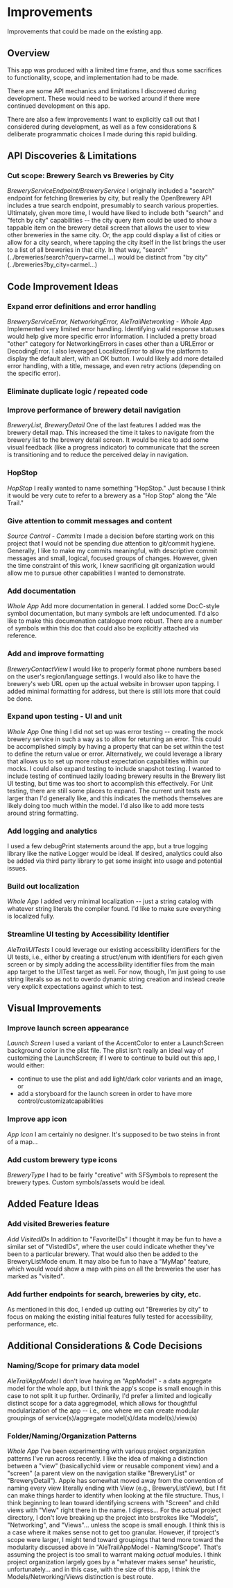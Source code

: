 # Improvements

Improvements that could be made on the existing app.

## Overview

This app was produced with a limited time frame, and thus some sacrifices to
functionality, scope, and implementation had to be made.

There are some API mechanics and limitations I discovered during development.
These would need to be worked around if there were continued development on
this app.

There are also a few improvements I want to explicitly call out that I considered
during development, as well as a few considerations & deliberate programmatic
choices I made during this rapid building.

## API Discoveries & Limitations

### Cut scope: Brewery Search vs Breweries by City
*BreweryServiceEndpoint/BreweryService*
I originally included a "search" endpoint for fetching Breweries by city, but really
the OpenBrewery API includes a true search endpoint, presumably
to search various properties. Ultimately, given more time, I would have liked to
include both "search" and "fetch by city" capabilities -- the city query item could be used
to show a tappable item on the brewery detail screen that allows the user
to view other breweries in the same city. Or, the app could display a list
of cities or allow for a city search, where tapping the city itself in the list brings
the user to a list of all breweries in
that city. In that way, "search" (../breweries/search?query=carmel...) would be distinct
from "by city" (../breweries?by_city=carmel...)

## Code Improvement Ideas

### Expand error definitions and error handling
*BreweryServiceError, NetworkingError, AleTrailNetworking - Whole App*
Implemented very limited error handling. Identifying valid response statuses would help
give more specific error information. I included a pretty broad "other" category for
NetworkingErrors in cases other than a URLError or DecodingError.
I also leveraged LocalizedError to allow the platform
to display the default alert, with an OK button. I would likely add more detailed error
handling, with a title, message, and even retry actions (depending on the specific error).

### Eliminate duplicate logic / repeated code

### Improve performance of brewery detail navigation
*BreweryList, BreweryDetail*
One of the last features I added was the brewery detail map.
This increased the time it takes to navigate from the brewery list to the
brewery detail screen. It would be nice to add some visual feedback (like a 
progress indicator) to communicate that the screen is transitioning and to
reduce the perceived delay in navigation. 

### HopStop
*HopStop*
I really wanted to name something "HopStop." Just because I think it would
be very cute to refer to a brewery as a "Hop Stop" along the "Ale Trail."

### Give attention to commit messages and content
*Source Control - Commits*
I made a decision before starting work on this project that I would not be spending due attention
to git/commit hygiene. Generally, I like to make my commits meaningful, with descriptive
commit messages and small, logical, focused groups of changes. However, given the time
constraint of this work, I knew sacrificing git organization would allow me to pursue other
capabilities I wanted to demonstrate.

### Add documentation
*Whole App*
Add more documentation in general. I added some DocC-style symbol
documentation, but many symbols are left undocumented. I'd also like to make 
this documenation catalogue more robust.
There are a number of symbols within this doc that could also be
explicitly attached via reference.

### Add and improve formatting
*BreweryContactView*
I would like to properly format phone numbers based on the
user's region/language settings. I would also like to have the
brewery's web URL open up the actual website  in browser
upon tapping. I added minimal formatting for address, but there is still
lots more that could be done.

### Expand upon testing - UI and unit
*Whole App*
One thing I did not set up was error testing -- creating the mock brewery 
service in such a way as to allow for returning an error. This could be 
accomplished simply by having a property that can be set within the test to 
define the return value or error. Alternatively, we could leverage a library
that allows us to set up more robust expectation capabilities within our mocks.
I could also expand testing to include snapshot testing.
I wanted to include testing of continued lazily loading brewery results in the 
Brewery list UI testing, but time was too short to accomplish this effectively.
For Unit testing, there are still some places to expand. The current unit tests are
larger than I'd generally like, and this indicates the methods themselves are likely
doing too much within the model. I'd also like to add more tests around string 
formatting.

### Add logging and analytics
I used a few debugPrint statements around the app, but a true logging library like
the native Logger would be ideal.
If desired, analytics could also be added via third party library to get some
insight into usage and potential issues.

### Build out localization
*Whole App*
I added very minimal localization -- just a string catalog with whatever
string literals the compiler found. I'd like to make sure everything is localized
fully.

### Streamline UI testing by Accessibility Identifier
*AleTrailUITests*
I could leverage our existing accessibility identifiers for the UI tests, i.e., 
either by creating a struct/enum with identifiers for each given screen or 
by simply adding the accessibility identifier files from the main app 
target to the UITest target as well. For now, though, I'm just going to use
string literals so as not to overdo dynamic string creation and instead create
very explicit expectations against which to test.

## Visual Improvements
### Improve launch screen appearance
*Launch Screen*
I used a variant of the AccentColor to enter a LaunchScreen background color in the
plist file. The plist isn't really an ideal way of customizing the LaunchScreen; 
if I were to continue to build out this app, I would either:
- continue to use the plist and add light/dark color variants and an image, or
- add a storyboard for the launch screen in order to have more control/customizatcapabilities

### Improve app icon
*App Icon*
I am certainly no designer. It's supposed to be two steins in front of a map...

### Add custom brewery type icons
*BreweryType*
I had to be fairly "creative" with SFSymbols to represent the brewery types. Custom
symbols/assets would be ideal.

## Added Feature Ideas
### Add visited Breweries feature
*Add VisitedIDs*
In addition to "FavoriteIDs" I thought it may be fun to have a similar set of
"VistedIDs", where the user could indicate whether they've been to a particular
brewery. That would also then be added to the BreweryListMode enum.
It may also be fun to have a "MyMap" feature, which would would show
a map with pins on all the breweries the user has marked as "visited".

### Add further endpoints for search, breweries by city, etc.
As mentioned in this doc, I ended up cutting out "Breweries by city" to focus
on making the existing initial features fully tested for accessibility,
performance, etc.

## Additional Considerations & Code Decisions

### Naming/Scope for primary data model
*AleTrailAppModel*
I don't love having an "AppModel" - a data aggregate model for the whole app,
but I think the app's scope is small enough in this case to not split it up further.
Ordinarily, I'd prefer a limited and logically distinct scope for a data aggregmodel,
which allows for thoughtful modularization of the app -- i.e., one where we can create
modular groupings of service(s)/aggregate model(s)/data model(s)/view(s)

### Folder/Naming/Organization Patterns
*Whole App*
I've been experimenting with various project organization patterns I've run across
recently. I like the idea of making a distinction between a "view" (basicallychild view
or reusable component view) and a "screen" (a parent view on the navigation stalike
"BreweryList" or "BreweryDetail"). Apple has somewhat moved away from the convention
of naming every view literally ending with View (e.g., BreweryListView), but I fit can
make things harder to identify when looking at the file structure. Thus, I think beginning
to lean toward identifying screens with "Screen" and child views with
"View" right there in the name. I digress...
For the actual project directory, I don't love breaking up the project into brstrokes
like "Models", "Networking", and "Views"... unless the scope is small enough. I think
this is a case where it makes sense not to get too granular. However, if tproject's
scope were larger, I might tend toward groupings that tend more toward the modularity
discussed above in "AleTrailAppModel - Naming/Scope". That's assuming the project
is too small to warrant making *actual* modules. I think project organization largely
goes by a "whatever makes sense" heuristic, unfortunately... and in this case,
with the size of this app, I think the Models/Networking/Views distinction is best route.
